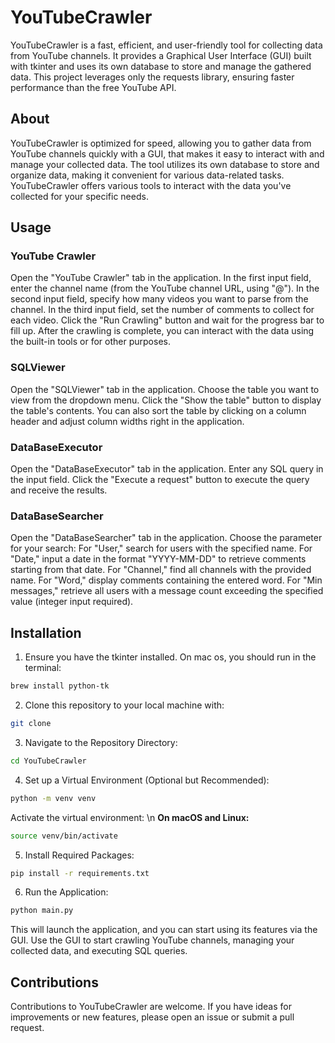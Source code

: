 # YouTubeCrawler

YouTubeCrawler is a fast, efficient, and user-friendly tool for collecting data from YouTube channels. It provides a Graphical User Interface (GUI) built with tkinter and uses its own database to store and manage the gathered data. This project leverages only the requests library, ensuring faster performance than the free YouTube API.

## About
YouTubeCrawler is optimized for speed, allowing you to gather data from YouTube channels quickly with a GUI, that makes it easy to interact with and manage your collected data. The tool utilizes its own database to store and organize data, making it convenient for various data-related tasks. YouTubeCrawler offers various tools to interact with the data you've collected for your specific needs.

## Usage
### YouTube Crawler
Open the "YouTube Crawler" tab in the application.
In the first input field, enter the channel name (from the YouTube channel URL, using "@").
In the second input field, specify how many videos you want to parse from the channel.
In the third input field, set the number of comments to collect for each video.
Click the "Run Crawling" button and wait for the progress bar to fill up.
After the crawling is complete, you can interact with the data using the built-in tools or for other purposes.

### SQLViewer
Open the "SQLViewer" tab in the application.
Choose the table you want to view from the dropdown menu.
Click the "Show the table" button to display the table's contents.
You can also sort the table by clicking on a column header and adjust column widths right in the application.

### DataBaseExecutor
Open the "DataBaseExecutor" tab in the application.
Enter any SQL query in the input field.
Click the "Execute a request" button to execute the query and receive the results.

### DataBaseSearcher
Open the "DataBaseSearcher" tab in the application.
Choose the parameter for your search:
For "User," search for users with the specified name.
For "Date," input a date in the format "YYYY-MM-DD" to retrieve comments starting from that date.
For "Channel," find all channels with the provided name.
For "Word," display comments containing the entered word.
For "Min messages," retrieve all users with a message count exceeding the specified value (integer input required).

## Installation
1. Ensure you have the tkinter installed. On mac os, you should run in the terminal:
 ```sh
 brew install python-tk
 ```
2. Clone this repository to your local machine with:
 ```sh
 git clone 
 ```
3. Navigate to the Repository Directory:
 ```sh
 cd YouTubeCrawler
 ```
4. Set up a Virtual Environment (Optional but Recommended):
 ```sh
 python -m venv venv
 ```
   Activate the virtual environment: \n
   **On macOS and Linux:**
 ```sh
 source venv/bin/activate
 ```
5. Install Required Packages:
 ```sh
 pip install -r requirements.txt
 ```
6. Run the Application:
 ```sh
 python main.py
 ```
This will launch the application, and you can start using its features via the GUI. Use the GUI to start crawling YouTube channels, managing your collected data, and executing SQL queries.

## Contributions
Contributions to YouTubeCrawler are welcome. If you have ideas for improvements or new features, please open an issue or submit a pull request.

